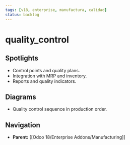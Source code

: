 ```yaml
---
tags: [v18, enterprise, manufactura, calidad]
status: backlog
---
```

# quality_control

## Spotlights
- Control points and quality plans.
- Integration with MRP and inventory.
- Reports and quality indicators.

## Diagrams
- Quality control sequence in production order.




## Navigation
- **Parent:** [[Odoo 18/Enterprise Addons/Manufacturing]]
